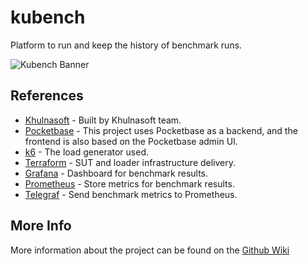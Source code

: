 # kubench

Platform to run and keep the history of benchmark runs.

![Kubench Banner](https://user-images.githubusercontent.com/58992960/186262109-e6c9ab69-e5f7-4fd0-bd62-5ea08ab3fe60.png)

## References

- [Khulnasoft](https://khulnasoft.com) - Built by Khulnasoft team.
- [Pocketbase](https://pocketbase.io) - This project uses Pocketbase as a backend, and the frontend is also based on the Pocketbase admin UI.
- [k6](https://k6.io) - The load generator used.
- [Terraform](https://www.terraform.io) - SUT and loader infrastructure delivery.
- [Grafana](https://grafana.com) - Dashboard for benchmark results.
- [Prometheus](https://prometheus.io) - Store metrics for benchmark results.
- [Telegraf](https://www.influxdata.com/time-series-platform/telegraf/) - Send benchmark metrics to Prometheus.

## More Info

More information about the project can be found on the [Github Wiki](https://github.com/khulnasoft/kubench/wiki)
